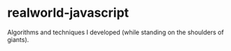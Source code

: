 # realworld-javascript

Algorithms and techniques I developed (while standing on the shoulders of giants).

